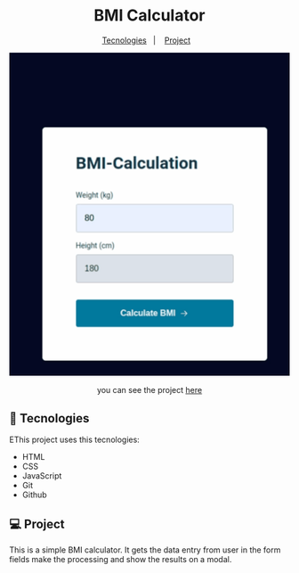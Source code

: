 <h1 align="center">BMI Calculator</h1>

<p align="center">
  <a href="#-tecnologies">Tecnologies</a>&nbsp;&nbsp;&nbsp;|&nbsp;&nbsp;&nbsp;
  <a href="#-project">Project</a>&nbsp;&nbsp;&nbsp;
</p>

<div align="center">
<!-- ![screen-gif](./assets/bmi_calculator.gif) -->
<img src="assets/bmi_calculator.gif">


you can see the project [here](https://lisandroguerra.github.io/explorer_bmi/)

</div>

## 🚀 Tecnologies

EThis project uses this tecnologies:

- HTML
- CSS
- JavaScript
- Git
- Github

## 💻 Project

This is a simple BMI calculator. It gets the data entry from user in the form fields make the processing and show the results on a modal.
